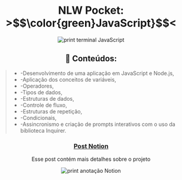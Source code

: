 <h1 align="center"> NLW Pocket:  >$$\color{green}JavaScript}$$< </h1>
<p align="center">
<img alt="print terminal JavaScript" src="https://i.imgur.com/FkW2F53.png" /></p>
<h2 align="center" >📖 Conteúdos:</h2>
  <blockquote>
  <ul>
    <li>-Desenvolvimento de uma aplicação em JavaScript e Node.js,</li>
    <li>-Aplicação dos conceitos de variáveis,</li>
    <li>-Operadores,</li>
    <li>-Tipos de dados,</li>
    <li>-Estruturas de dados,</li>
    <li>-Controle de fluxo,</li>
    <li>-Estruturas de repetição,</li>
    <li>-Condicionais,</li>
    <li> -Assincronismo e criação de prompts interativos com o uso da biblioteca Inquirer.</li>
  </ul>
  </blockquote>
<h3 align="center">
<a target="_blank" href="https://bubbly-rule-57b.notion.site/NLW-Pocket-0fdf4b40584d806cb22dec23f61e49d6">Post Notion</a></h3>
<p align="center" width="32px">Esse post contém mais detalhes sobre o projeto</p>
<p align="center">
<img alt="print anotação Notion" src=https://github.com/user-attachments/assets/eb7423d8-2a55-4741-9683-04d286bb701b>
</p>
